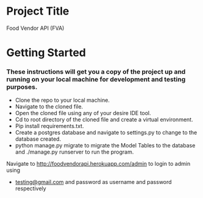 # Project Title
  Food Vendor API (FVA)
# Getting Started
### These instructions will get you a copy of the project up and running on your local machine for development and testing purposes.
* Clone the repo to your local machine.
* Navigate to the cloned file.
* Open the cloned file using any of your desire IDE tool.
* Cd to root directory of the cloned file and create a virtual environment.
* Pip install requirements.txt.
* Create a postgres database and navigate to settings.py to change to the database created.
* python manage.py migrate to migrate the Model Tables to the database and ./manage.py runserver to run the program.

Navigate to http://foodvendorapi.herokuapp.com/admin to login to admin using 
* testing@gmail.com and password as username and password respectively
